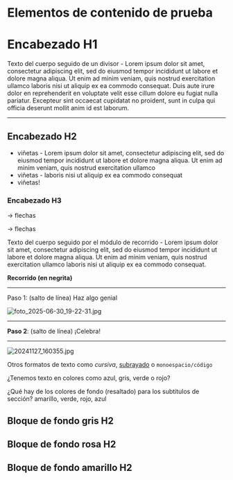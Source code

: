 # Elementos de contenido de prueba

# Encabezado H1

Texto del cuerpo seguido de un divisor - Lorem ipsum dolor sit amet, consectetur adipiscing elit, sed do eiusmod tempor incididunt ut labore et dolore magna aliqua. Ut enim ad minim veniam, quis nostrud exercitation ullamco laboris nisi ut aliquip ex ea commodo consequat. Duis aute irure dolor en reprehenderit en voluptate velit esse cillum dolore eu fugiat nulla pariatur. Excepteur sint occaecat cupidatat no proident, sunt in culpa qui officia deserunt mollit anim id est laborum.

---

## Encabezado H2

- viñetas - Lorem ipsum dolor sit amet, consectetur adipiscing elit, sed do eiusmod tempor incididunt ut labore et dolore magna aliqua. Ut enim ad minim veniam, quis nostrud exercitation ullamco
- viñetas - laboris nisi ut aliquip ex ea commodo consequat
- viñetas!

### Encabezado H3

→ flechas

→ flechas

Texto del cuerpo seguido por el módulo de recorrido - Lorem ipsum dolor sit amet, consectetur adipiscing elit, sed do eiusmod tempor incididunt ut labore et dolore magna aliqua. Ut enim ad minim veniam, quis nostrud exercitation ullamco laboris nisi ut aliquip ex ea commodo consequat.

**Recorrido (en negrita)**

---

Paso 1: (salto de línea)
Haz algo genial

![foto_2025-06-30_19-22-31.jpg](https://prod-files-secure.s3.us-west-2.amazonaws.com/c1033c29-9030-4781-b626-4cc54aaa9588/4d971723-ffc0-4e4b-9fa9-be2ddd776111/photo_2025-06-30_19-22-31.jpg?X-Amz-Algorithm=AWS4-HMAC-SHA256&X-Amz-Content-Sha256=UNSIGNED-PAYLOAD&X-Amz-Credential=ASIAZI2LB466WXIQR5MZ%2F20250904%2Fus-west-2%2Fs3%2Faws4_request&X-Amz-Date=20250904T145124Z&X-Amz-Expires=3600&X-Amz-Security-Token=IQoJb3JpZ2luX2VjEPX%2F%2F%2F%2F%2F%2F%2F%2F%2F%2FwEaCXVzLXdlc3QtMiJHMEUCIQCDrCCp1bWllcbg%2Buk7hTf1mtfPU6v752LbTOPElByGzAIgBxJ68jp%2B8qcYxxG5wt0h2eQ%2FTwadUQOr2FyWup%2FX2IAq%2FwMIXhAAGgw2Mzc0MjMxODM4MDUiDDz6XxEiB%2Fwi5cY1%2BCrcA26THOI7XxTJvZXWQcR1hOJ%2Fyw7mpF%2BMKIbMzqIhhHS8d%2BOq0v54jyeAK9gxGuS9Qn1zsoZ3cUvLL%2BovxPJMbDv9HjZQreImSNqmkFEI1BZDT%2B4ydXsneqJRLvSOmw5N6DTyD9vL%2FnvG%2B%2FGkXT7kwpWIDaKbReHW2W5mgvBpKIWc9d8NP9CeDMY5F9q%2BJKcHV6JfBbyRJdtTFPBExRvnN75i%2BMAVppQKbiyWBALpeIa5NxiJ%2FhDZgIySLpDR1XT0QrFkRh9SYqA8pMIGPyalUdpcDOe14v7dOmKpEOpP9jgNXtsL0A7b3740lJBmJUMe4siG6qdHjERCJVquTVkNldc1TwZl0zrfx8lY6Aoj9KU9BQdbCCgXGszlVBxkdj8CUdW68QfcOLkhkhZ8ZmlRfL8o%2FcWxIgWnqg0SuuqMerG2kqrhjUdWcxxH2H7rowIKVbN%2Fae4rLyolvsLnnHzYc%2F7D5bqoSirVUmqMsrAMT64l9xXP1L97oBtvk6o7PsfI0ck8g2UupPrT5GtfBPOT%2FsyJKP9cRz7LOCSq5wLNjwyoj3pfI9ziSbPnV9VBYQ%2BdfH%2FXVGMU7XYBRAhwPWHAZVHd%2B04FmUi0uirwr8KH7BGztzEj0LjZbRO3D24uMKGZ5sUGOqUBDW5biDdmSaFDhuwAsQOqqBQbSU1fZyRAypFY%2B%2BRbwHEWfeRWNmgNJ18hj5UoeC0rel8SnULT%2FFIE3gp3PXsDC05%2BxO2obsV75k817cqCOdhJZx53%2Bw3w%2F5H5%2FeqH4mHH9YdJlwFr2mqOOb5aKHA0JmY6outlhLWT3M45HdlvWV2u9TuHMaH8XWESlK6FA7A6I8bjNYySvx8vUcHgd%2B34HsJ30Vbb&X-Amz-Signature=57f9fcb5c4fd4fbad0bf4a73aa9f7900e1628e2a85678fce6b01fce721d3c5be&X-Amz-SignedHeaders=host&x-amz-checksum-mode=ENABLED&x-id=GetObject)

---

**Paso 2**: (salto de línea)
¡Celebra!

---

![20241127_160355.jpg](https://prod-files-secure.s3.us-west-2.amazonaws.com/c1033c29-9030-4781-b626-4cc54aaa9588/a6ba8726-4a49-4af0-ab4f-c47fda8fcae8/20241127_160355.jpg?X-Amz-Algorithm=AWS4-HMAC-SHA256&X-Amz-Content-Sha256=UNSIGNED-PAYLOAD&X-Amz-Credential=ASIAZI2LB466R6TNV5ZY%2F20250904%2Fus-west-2%2Fs3%2Faws4_request&X-Amz-Date=20250904T145121Z&X-Amz-Expires=3600&X-Amz-Security-Token=IQoJb3JpZ2luX2VjEPX%2F%2F%2F%2F%2F%2F%2F%2F%2F%2FwEaCXVzLXdlc3QtMiJHMEUCIGrZC26E1uokg3BRS94aAhbbTClCjRKPe%2BaU0qCCtGOHAiEAxreOOp7P1M9CiKfFGNhCDKjbpQuQE8lMXtGR%2F2XrOZkq%2FwMIXhAAGgw2Mzc0MjMxODM4MDUiDE0eo5HsGk93iYdR1yrcAw4quFP0CXRv2frXHQD7Amp8%2BPKJV2eE8t9HCNwYN6vMoy%2FUrrOnrRqoWnTXageER5DKxRa2T%2Fsc6l2ni5jedX69IVia%2Bjn1SCFG97GwlIzTwNErd2iugX1Tbhtc5NkfZb94hRsEinO%2FKrPSQUZ4mXBPEkL5FlErbRHqotGCABLJxx31RUkH2SMg13Zmtg7oxOGMhtJRhCAJ1ugSHxkCKz6CtYr4kB1NxTaHEfd6%2BWk9%2FYh4ztvA2JYJMneEAspn21oCIi9lDO8k0xxUXYTdKrbBBRW5w9DwptmWwwkqT%2BVoJY6eoFcolzedEtgVU1Wy8jwdLzx%2FWG3YDebM%2FQCsRmemr7MrTvra831%2FDvBeAmpYITwPv37tMMqxJDSgccrQ7rkbfKv1tPr5hXThj%2Fh1e%2F924YGjH9nxUzd1LwpgI5YcZm93iOF3eKuHk9SQrI%2Bcy2prC53dhgeesAyYVqknJMfOvlk34sPXsMY263%2BqbgFaq5if%2BPPBvMXKqzerpq90JtWT4xZdPNUvPewcqwtMTkwozitVOCgyf%2FBDmr7qlz8I1uOEjYJDzho8hHjcXIwVMyeF6ec%2FgGA1GWNDOgoSNyxItJSf2si6RhfcoPUdoBQRFrLs%2Bx1bTLLyLsB5MLeZ5sUGOqUBJmv5rVRjY1b05gkgdcecZAnikF8K6USUILpqHz6lWF%2FKXB5ooYDQBmydIjkQtENzmk6gzePezZVSdReO5%2BbjeYCEGS4peyHfpUEsrm%2Fas36zBljysHmtHvc029ADYWJYls7g40EOGvzlDLqbxgNo9V07ixMBt57mmJcBo1bpNAaIF2IB4A2d2Tb7KpE9%2BkM7Vsin6ZnOoVuqKHdQqsQJSJ1aEi4g&X-Amz-Signature=27f55efde78b7ac00a6466b55a8b2f52eef83ebbea1560580bd87d368717f4c7&X-Amz-SignedHeaders=host&x-amz-checksum-mode=ENABLED&x-id=GetObject)

Otros formatos de texto como _cursiva_, <u>subrayado</u> o `monoespacio/código`

¿Tenemos texto en colores como azul, gris, verde o rojo?

¿Qué hay de los colores de fondo (resaltado) para los subtítulos de sección? amarillo, verde, rojo, azul

## Bloque de fondo gris H2

## Bloque de fondo rosa H2

## Bloque de fondo amarillo H2